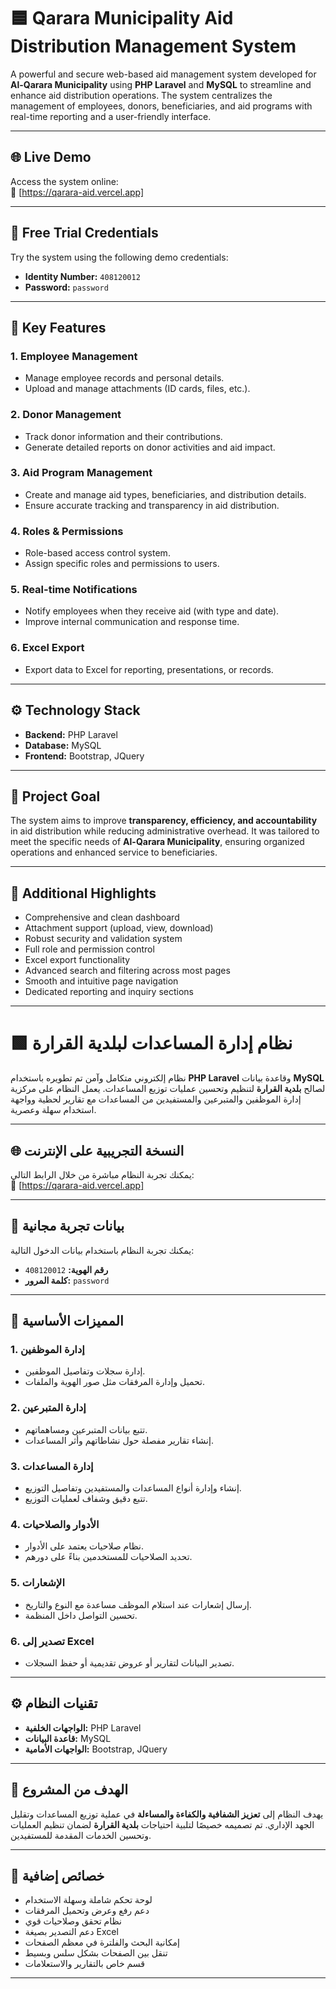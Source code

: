 # 🟦 Qarara Municipality Aid Distribution Management System

A powerful and secure web-based aid management system developed for **Al-Qarara Municipality** using **PHP Laravel** and **MySQL** to streamline and enhance aid distribution operations. The system centralizes the management of employees, donors, beneficiaries, and aid programs with real-time reporting and a user-friendly interface.

---

## 🌐 Live Demo

Access the system online:  
🔗 [https://qarara-aid.vercel.app]

---

## 🌟 Free Trial Credentials

Try the system using the following demo credentials:

- **Identity Number:** `408120012`  
- **Password:** `password`

---

## 🔑 Key Features

### 1. Employee Management
- Manage employee records and personal details.
- Upload and manage attachments (ID cards, files, etc.).

### 2. Donor Management
- Track donor information and their contributions.
- Generate detailed reports on donor activities and aid impact.

### 3. Aid Program Management
- Create and manage aid types, beneficiaries, and distribution details.
- Ensure accurate tracking and transparency in aid distribution.

### 4. Roles & Permissions
- Role-based access control system.
- Assign specific roles and permissions to users.

### 5. Real-time Notifications
- Notify employees when they receive aid (with type and date).
- Improve internal communication and response time.

### 6. Excel Export
- Export data to Excel for reporting, presentations, or records.

---

## ⚙️ Technology Stack

- **Backend:** PHP Laravel  
- **Database:** MySQL  
- **Frontend:** Bootstrap, JQuery

---

## 🎯 Project Goal

The system aims to improve **transparency, efficiency, and accountability** in aid distribution while reducing administrative overhead. It was tailored to meet the specific needs of **Al-Qarara Municipality**, ensuring organized operations and enhanced service to beneficiaries.

---

## 🌟 Additional Highlights

- Comprehensive and clean dashboard  
- Attachment support (upload, view, download)  
- Robust security and validation system  
- Full role and permission control  
- Excel export functionality  
- Advanced search and filtering across most pages  
- Smooth and intuitive page navigation  
- Dedicated reporting and inquiry sections  

---

# 🟩 نظام إدارة المساعدات لبلدية القرارة

نظام إلكتروني متكامل وآمن تم تطويره باستخدام **PHP Laravel** وقاعدة بيانات **MySQL** لصالح **بلدية القرارة** لتنظيم وتحسين عمليات توزيع المساعدات. يعمل النظام على مركزية إدارة الموظفين والمتبرعين والمستفيدين من المساعدات مع تقارير لحظية وواجهة استخدام سهلة وعصرية.

---

## 🌐 النسخة التجريبية على الإنترنت

يمكنك تجربة النظام مباشرة من خلال الرابط التالي:  
🔗 [https://qarara-aid.vercel.app]

---

## 🌟 بيانات تجربة مجانية

يمكنك تجربة النظام باستخدام بيانات الدخول التالية:

- **رقم الهوية:** `408120012`  
- **كلمة المرور:** `password`

---

## 🔑 المميزات الأساسية

### 1. إدارة الموظفين
- إدارة سجلات وتفاصيل الموظفين.
- تحميل وإدارة المرفقات مثل صور الهوية والملفات.

### 2. إدارة المتبرعين
- تتبع بيانات المتبرعين ومساهماتهم.
- إنشاء تقارير مفصلة حول نشاطاتهم وأثر المساعدات.

### 3. إدارة المساعدات
- إنشاء وإدارة أنواع المساعدات والمستفيدين وتفاصيل التوزيع.
- تتبع دقيق وشفاف لعمليات التوزيع.

### 4. الأدوار والصلاحيات
- نظام صلاحيات يعتمد على الأدوار.
- تحديد الصلاحيات للمستخدمين بناءً على دورهم.

### 5. الإشعارات
- إرسال إشعارات عند استلام الموظف مساعدة مع النوع والتاريخ.
- تحسين التواصل داخل المنظمة.

### 6. تصدير إلى Excel
- تصدير البيانات لتقارير أو عروض تقديمية أو حفظ السجلات.

---

## ⚙️ تقنيات النظام

- **الواجهات الخلفية:** PHP Laravel  
- **قاعدة البيانات:** MySQL  
- **الواجهات الأمامية:** Bootstrap, JQuery 

---

## 🎯 الهدف من المشروع

يهدف النظام إلى **تعزيز الشفافية والكفاءة والمساءلة** في عملية توزيع المساعدات وتقليل الجهد الإداري. تم تصميمه خصيصًا لتلبية احتياجات **بلدية القرارة** لضمان تنظيم العمليات وتحسين الخدمات المقدمة للمستفيدين.

---

## 🌟 خصائص إضافية

- لوحة تحكم شاملة وسهلة الاستخدام  
- دعم رفع وعرض وتحميل المرفقات  
- نظام تحقق وصلاحيات قوي  
- دعم التصدير بصيغة Excel  
- إمكانية البحث والفلترة في معظم الصفحات  
- تنقل بين الصفحات بشكل سلس وبسيط  
- قسم خاص بالتقارير والاستعلامات  

---
